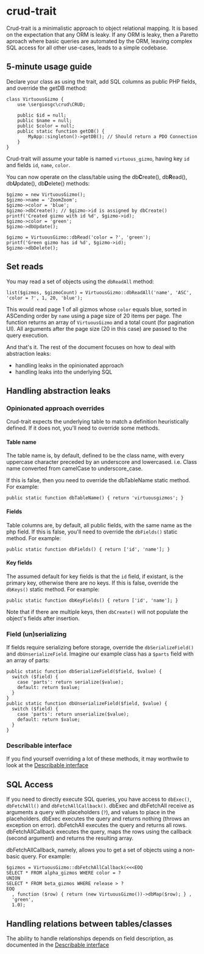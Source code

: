 # crud-trait

Crud-trait is a minimalistic approach to object relational mapping. It is based on the expectation that any ORM is leaky. If any ORM is leaky, then a Paretto aproach where basic queries are automated by the ORM, leaving complex SQL access for all other use-cases, leads to a simple codebase.

## 5-minute usage guide

Declare your class as using the trait, add SQL columns as public PHP fields, and override the getDB method:

    class VirtuousGizmo {
        use \sergiosgc\crud\CRUD;
        
        public $id = null;
        public $name = null;
        public $color = null;
        public static function getDB() {
            MyApp::singleton()->getDB(); // Should return a PDO Connection
        }
    }

Crud-trait will assume your table is named `virtuous_gizmo`, having key `id` and fields `id`, `name`, `color`.

You can now operate on the class/table using the db**C**reate(), db**R**ead(), db**U**pdate(), db**D**elete() methods:

    $gizmo = new VirtuousGizmo();
    $gizmo->name = 'ZoomZoom';
    $gizmo->color = 'blue';
    $gizmo->dbCreate(); // $gizmo->id is assigned by dbCreate()
    printf('Created gizmo with id %d', $gizmo->id);
    $gizmo->color = 'green';
    $gizmo->dbUpdate();
    
    $gizmo = VirtuousGizmo::dbRead('color = ?', 'green');
    printf('Green gizmo has id %d', $gizmo->id);
    $gizmo->dbDelete();
    
## Set reads

You may read a set of objects using the `dbReadAll` method:

    list($gizmos, $gizmoCount) = VirtuousGizmo::dbReadAll('name', 'ASC', 'color = ?', 1, 20, 'blue');
    
This would read page 1 of all gizmos whose `color` equals blue, sorted in ASCending order by `name` using a page size of 20 items per page. The function returns an array of `VirtuousGizmo` and a total count (for pagination UI). All arguments after the page size (20 in this case) are passed to the query execution.
    

And that's it. The rest of the document focuses on how to deal with abstraction leaks: 
* handling leaks in the opinionated approach
* handling leaks into the underlying SQL

## Handling abstraction leaks

### Opinionated approach overrides

Crud-trait expects the underlying table to match a definition heuristically defined. If it does not, you'll need to override some methods.

#### Table name

The table name is, by default, defined to be the class name, with every uppercase character preceded by an underscore and lowercased. i.e. Class name converted from camelCase to underscore_case.

If this is false, then you need to override the dbTableName static method. For example:

    public static function dbTableName() { return 'virtuousgizmos'; }
    
#### Fields

Table columns are, by default, all public fields, with the same name as the php field. If this is false, you'll need to override the `dbFields()` static method. For example:

    public static function dbFields() { return ['id', 'name']; }
    
#### Key fields

The assumed default for key fields is that the `id` field, if existant, is the primary key, otherwise there are no keys. If this is false, override the `dbKeys()` static method. For example:

    public static function dbKeyFields() { return ['id', 'name']; }
    
Note that if there are multiple keys, then `dbCreate()` will not populate the object's fields after insertion.

### Field (un)serializing

If fields require serializing before storage, override the `dbSerializeField()` and `dbUnserializeField`. Imagine our example class has a `$parts` field with an array of parts: 

    public static function dbSerializeField($field, $value) {
      switch ($field) {
        case 'parts': return serialize($value);
        default: return $value;
      }
    }
    public static function dbUnserializeField($field, $value) {
      switch ($field) {
        case 'parts': return unserialize($value);
        default: return $value;
      }
    }

### Describable interface

If you find yourself overriding a lot of these methods, it may worthwile to look at the [Describable interface](docs/Describable.md)

## SQL Access

If you need to directly execute SQL queries, you have access to `dbExec()`, `dbFetchAll()` and `dbFetchAllCallback()`. dbExec and dbFetchAll receive as arguments a query with placeholders (`?`), and values to place in the placeholders. dbExec executes the query and returns nothing (throws an exception on error). dbFetchAll executes the query and returns all rows. dbFetchAllCallback executes the query, maps the rows using the callback (second argument) and returns the resulting array.

dbFetchAllCallback, namely, allows you to get a set of objects using a non-basic query. For example:

    $gizmos = VirtuousGizmo::dbFetchAllCallback(<<<EOQ
    SELECT * FROM alpha_gizmos WHERE color = ?
    UNION
    SELECT * FROM beta_gizmos WHERE release > ?
    EOQ
      , function ($row) { return (new VirtuousGizmo())->dbMap($row); } ,
      'green', 
      1.0);

## Handling relations between tables/classes

The ability to handle relationships depends on field description, as documented in the [Describable interface](docs/Describable.md)
